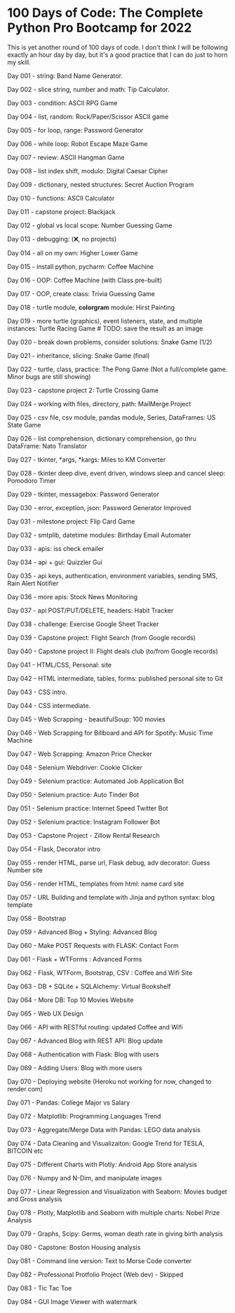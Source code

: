 # 100 Days of Code: The Complete Python Pro Bootcamp for 2022

This is yet another round of 100 days of code. I don't think I will be following exactly an hour day by day, but it's a good practice that I can do just to horn my skill.

Day 001 - string: Band Name Generator.

Day 002 - slice string, number and math: Tip Calculator.

Day 003 - condition: ASCII RPG Game

Day 004 - list, random: Rock/Paper/Scissor ASCII game

Day 005 - for loop, range: Password Generator

Day 006 - while loop: Robot Escape Maze Game

Day 007 - review: ASCII Hangman Game

Day 008 - list index shift, modulo: Digital Caesar Cipher

Day 009 - dictionary, nested structures: Secret Auction Program

Day 010 - functions: ASCII Calculator

Day 011 - capstone project: Blackjack

Day 012 - global vs local scope: Number Guessing Game

Day 013 - debugging: (❌, no projects)

Day 014 - all on my own: Higher Lower Game

Day 015 - install python, pycharm: Coffee Machine

Day 016 - OOP: Coffee Machine (with Class pre-built)

Day 017 - OOP, create class: Trivia Guessing Game

Day 018 - turtle module, **colorgram** module: Hirst Painting

Day 019 - more turtle (graphics), event listeners, state, and multiple instances: Turtle Racing Game
    # TODO: save the result as an image

Day 020 - break down problems, consider solutions: Snake Game (1/2)

Day 021 - inheritance, slicing: Snake Game (final)

Day 022 - turtle, class, practice: The Pong Game (Not a full/complete game. Minor bugs are still showing)

Day 023 - capstone project 2: Turtle Crossing Game

Day 024 - working with files, directory, path: MailMerge Project

Day 025 - csv file, csv module, pandas module, Series, DataFrames: US State Game

Day 026 - list comprehension, dictionary comprehension, go thru DataFrame: Nato Translator

Day 027 - tkinter, *args, *kargs: Miles to KM Converter

Day 028 - tkinter deep dive, event driven, windows sleep and cancel sleep: Pomodoro Timer

Day 029 - tkinter, messagebox: Password Generator

Day 030 - error, exception, json: Password Generator Improved

Day 031 - milestone project: Flip Card Game

Day 032 - smtplib, datetime modules: Birthday Email Automater

Day 033 - apis: iss check emailer

Day 034 - api + gui: Quizzler Gui

Day 035 - api keys, authentication, environment variables, sending SMS, Rain Alert Notifier

Day 036 - more apis: Stock News Monitoring

Day 037 - api POST/PUT/DELETE, headers: Habit Tracker

Day 038 - challenge: Exercise Google Sheet Tracker

Day 039 - Capstone project: Flight Search (from Google records)

Day 040 - Capstone project II: Flight deals club (to/from Google records)

Day 041 - HTML/CSS, Personal: site

Day 042 - HTML intermediate, tables, forms: published personal site to Git

Day 043 - CSS intro.

Day 044 - CSS intermediate.

Day 045 - Web Scrapping - beautifulSoup: 100 movies

Day 046 - Web Scrapping for Billboard and API for Spotify: Music Time Machine

Day 047 - Web Scrapping: Amazon Price Checker

Day 048 - Selenium Webdriver: Cookie Clicker

Day 049 - Selenium practice: Automated Job Application Bot

Day 050 - Selenium practice: Auto Tinder Bot

Day 051 - Selenium practice: Internet Speed Twitter Bot

Day 052 - Selenium practice: Instagram Follower Bot

Day 053 - Capstone Project - Zillow Rental Research

Day 054 - Flask, Decorator intro

Day 055 - render HTML, parse url, Flask debug, adv decorator: Guess Number site

Day 056 - render HTML, templates from html: name card site

Day 057 - URL Building and template with Jinja and python syntax: blog template

Day 058 - Bootstrap

Day 059 - Advanced Blog + Styling: Advanced Blog

Day 060 - Make POST Requests with FLASK: Contact Form

Day 061 - Flask + WTForms : Advanced Forms

Day 062 - Flask, WTForm, Bootstrap, CSV : Coffee and Wifi Site

Day 063 - DB + SQLite + SQLAlchemy: Virtual Bookshelf

Day 064 - More DB: Top 10 Movies Website

Day 065 - Web UX Design

Day 066 - API with RESTful routing: updated Coffee and Wifi

Day 067 - Advanced Blog with REST API: Blog update

Day 068 - Authentication with Flask: Blog with users

Day 069 - Adding Users: Blog with more users

Day 070 - Deploying website (Heroku not working for now, changed to render.com)

Day 071 - Pandas: College Major vs Salary

Day 072 - Matplotlib: Programming Languages Trend

Day 073 - Aggregate/Merge Data with Pandas: LEGO data analysis

Day 074 - Data Cleaning and Visualizaiton: Google Trend for TESLA, BITCOIN etc

Day 075 - Different Charts with Plotly: Android App Store analysis

Day 076 - Numpy and N-Dim, and manipulate images

Day 077 - Linear Regression and Visualization with Seaborn: Movies budget and Gross analysis

Day 078 - Plotly, Matplotlib and Seaborn with multiple charts: Nobel Prize Analysis 

Day 079 - Graphs, Scipy: Germs, woman death rate in giving birth analysis

Day 080 - Capstone: Boston Housing analysis

Day 081 - Command line version: Text to Morse Code converter

Day 082 - Professional Protfolio Project (Web dev) - Skipped

Day 083 - Tic Tac Toe

Day 084 - GUI Image Viewer with watermark
